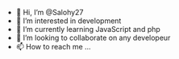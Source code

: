 - 👋 Hi, I’m @Salohy27
- 👀 I’m interested in  development 
- 🌱 I’m currently learning JavaScript  and php
- 💞️ I’m looking to collaborate on any developeur 
- 📫 How to reach me ...

<!---
Salohy27/Salohy27 is a ✨ special ✨ repository because its `README.md` (this file) appears on your GitHub profile.
You can click the Preview link to take a look at your changes.
--->
